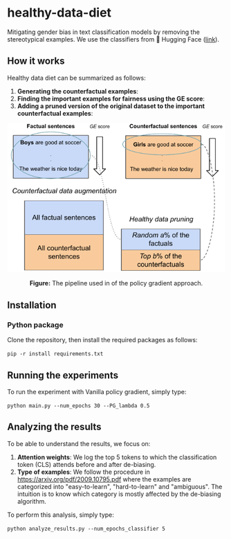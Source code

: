 # healthy-data-diet
Mitigating gender bias in text classification models by removing the stereotypical examples. We use the classifiers from 🤗 Hugging Face ([link](https://github.com/huggingface/transformers)). 

## How it works
Healthy data diet can be summarized as follows:

1. **Generating the counterfactual examples**:
2. **Finding the important examples for fairness using the GE score**: 
3. **Adding a pruned version of the original dataset to the important counterfactual examples**: 

<div style="text-align: center">
<img src="images/Healthy_diet_recipe.pdf" width="800">
<p style="text-align: center;"> <b>Figure:</b> The pipeline used in of the policy gradient approach. </p>
</div>

## Installation

### Python package
Clone the repository, then install the required packages as follows:

`pip -r install requirements.txt`

## Running the experiments

To run the experiment with Vanilla policy gradient, simply type:

`python main.py --num_epochs 30 --PG_lambda 0.5 `


## Analyzing the results

To be able to understand the results, we focus on:

1. **Attention weights**: We log the top 5 tokens to which the classification token (CLS) attends before and after de-biasing.
2. **Type of examples**: We follow the procedure in https://arxiv.org/pdf/2009.10795.pdf where the examples
    are categorized into "easy-to-learn", "hard-to-learn" and "ambiguous". The intuition is to know which category is mostly affected by the de-biasing algorithm.


To perform this analysis, simply type:

`python analyze_results.py --num_epochs_classifier 5 `
